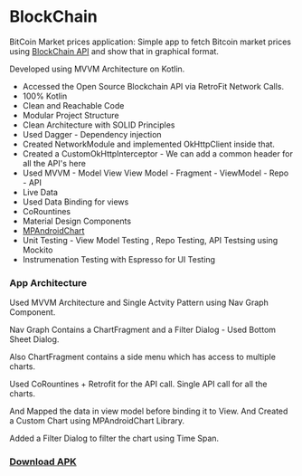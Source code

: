 # BlockChain
BitCoin Market prices application:  Simple app to fetch Bitcoin market prices using [BlockChain API](https://www.blockchain.com/charts) and show that in graphical format.  


Developed using MVVM Architecture on Kotlin.

- Accessed the Open Source Blockchain API via RetroFit Network Calls.
- 100% Kotlin
- Clean and Reachable Code
- Modular Project Structure
- Clean Architecture with SOLID Principles
- Used Dagger - Dependency injection
- Created NetworkModule and implemented OkHttpClient inside that.
- Created a CustomOkHttpInterceptor - We can add a common header for all the API's here
- Used MVVM - Model View View Model - Fragment - ViewModel - Repo - API
- Live Data
- Used Data Binding for views
- CoRountines
- Material Design Components
- [MPAndroidChart](https://github.com/PhilJay/MPAndroidChart)
- Unit Testing - View Model Testing , Repo Testing, API Testsing using Mockito
- Instrumenation Testing with Espresso for UI Testing

### App Architecture

Used MVVM Architecture and Single Actvity Pattern using Nav Graph Component.

Nav Graph Contains a ChartFragment and a Filter Dialog - Used Bottom Sheet Dialog.

Also ChartFragment contains a side menu which has access to multiple charts. 

Used CoRountines  + Retrofit for the API call. Single API call for all the charts.

And Mapped the data in view model before binding it to View. And Created a Custom Chart using MPAndroidChart Library.

Added a Filter Dialog to filter the chart using Time Span.

### [Download APK](https://github.com/yokeshezumalai/BlockChain/blob/master/app-DEV-debug.apk)

